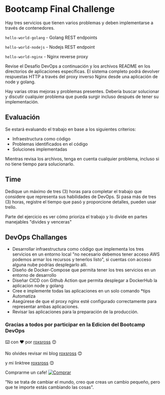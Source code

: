 # Bootcamp Final Challenge

Hay tres servicios que tienen varios problemas y deben implementarse a través de contenedores.

`hello-world-golang` - Golang REST endpoints

`hello-world-nodejs` - Nodejs REST endpoint

`hello-world-nginx` - Nginx reverse proxy

Revise el Desafío DevOps a continuación y los archivos README en los directorios de aplicaciones específicas. El sistema completo podrá devolver respuestas HTTP a través del proxy inverso Nginx desde una aplicación de node y golang.

Hay varias otras mejoras y problemas presentes. Debería buscar solucionar y discutir cualquier problema que pueda surgir incluso después de tener su implementación.

## Evaluación

Se estará evaluando el trabajo en base a los siguientes criterios:

- Infraestructura como código
- Problemas identificados en el código
- Soluciones implementadas

Mientras revisa los archivos, tenga en cuenta cualquier problema, incluso si no tiene tiempo para solucionarlo.

## Time

Dedique un máximo de tres (3) horas para completar el trabajo que considere que representa sus habilidades de DevOps. Si pasa más de tres (3) horas, registre el tiempo que pasó y proporcione detalles, pueden usar trello. 

Parte del ejercicio es ver cómo prioriza el trabajo y lo divide en partes manejables "divides y venceras"

## DevOps Challanges

- Desarrollar infraestructura como código que implementa los tres servicios en un entorno local "no necesario debemos tener acceso AWS podemos armar los recursos y tenerlos listo", si cuentas con acceso alguna nube podrias desplegarlo alli.
- Diseño de Docker-Compose que permita tener los tres servicios en un entorno de desarrollo
- Diseñar CICD con Github Action que permita desplegar a DockerHub la aplicacion node y golang
- Cree e implemente todas las aplicaciones en un solo comando *tips Automatiza
- Asegúrese de que el proxy nginx esté configurado correctamente para representar ambas aplicaciones.
- Revisar las aplicaciones para la preparación de la producción.

### Gracias a todos por participar en la Edicion del Bootcamp DevOps

⌨️ con ❤️ por [roxsross](https://github.com/roxsross) 😊

No olvides revisar mi blog [roxsross](https://blog.295devops.com) 😊

y mi linktree [roxsross](https://roxs.295devops.com) 😊

Comprarme un cafe! [![Comprar](https://www.buymeacoffee.com/assets/img/custom_images/orange_img.png)](https://www.buymeacoffee.com/roxsross)

"No se trata de cambiar el mundo, creo que creas un cambio pequeño, pero que te importe estás cambiando las cosas".
